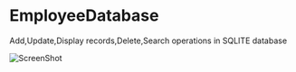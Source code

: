 # EmployeeDatabase

Add,Update,Display records,Delete,Search operations in SQLITE database

![ScreenShot](https://user-images.githubusercontent.com/69786552/137575103-ccdc094f-702e-445f-912f-a5f5a3ce0863.jpeg)

